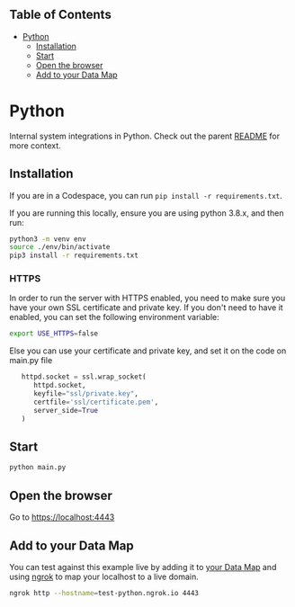 <!-- START doctoc generated TOC please keep comment here to allow auto update -->
<!-- DON'T EDIT THIS SECTION, INSTEAD RE-RUN doctoc TO UPDATE -->

## Table of Contents

- [Python](#python)
  - [Installation](#installation)
  - [Start](#start)
  - [Open the browser](#open-the-browser)
  - [Add to your Data Map](#add-to-your-data-map)

<!-- END doctoc generated TOC please keep comment here to allow auto update -->

# Python

Internal system integrations in Python. Check out the parent [README](../README.md) for more context.

## Installation

If you are in a Codespace, you can run `pip install -r requirements.txt`.

If you are running this locally, ensure you are using python 3.8.x, and then run:

```sh
python3 -m venv env
source ./env/bin/activate
pip3 install -r requirements.txt
```

### HTTPS

In order to run the server with HTTPS enabled, you need to make sure you have your own SSL certificate and private key. If you don't need to have it enabled, you can set the following environment variable:

```sh
export USE_HTTPS=false
```

Else you can use your certificate and private key, and set it on the code on main.py file

```python
   httpd.socket = ssl.wrap_socket(
      httpd.socket,
      keyfile="ssl/private.key",
      certfile='ssl/certificate.pem',
      server_side=True
   )
```

## Start

```sh
python main.py
```

## Open the browser

Go to [https://localhost:4443](https://localhost:4443)

## Add to your Data Map

You can test against this example live by adding it to [your Data Map](https://app.transcend.io/infrastructure/integrations/new?integrationName=server) and using [ngrok](https://ngrok.com/) to map your localhost to a live domain.


```sh
ngrok http --hostname=test-python.ngrok.io 4443
```
